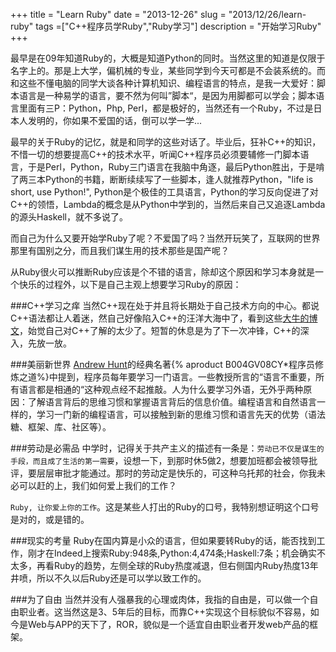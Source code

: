 +++
title = "Learn Ruby"
date = "2013-12-26"
slug = "2013/12/26/learn-ruby"
tags =["C++程序员学Ruby","Ruby学习"]
description = "开始学习Ruby"
+++

  最早是在09年知道Ruby的，大概是知道Python的同时。当然这里的知道是仅限于名字上的。那是上大学，偏机械的专业，某些同学到今天可都是不会装系统的。而和这些不懂电脑的同学大谈各种计算机知识、编程语言的特点，是我一大爱好：脚本语言是一种易学的语言，要不然为何叫”脚本“，是因为用脚都可以学会；脚本语言里面有三P：Python，Php, Perl，都是极好的，当然还有一个Ruby，不过是日本人发明的，你如果不爱国的话，倒可以学一学...

  最早的关于Ruby的记忆，就是和同学的这些对话了。毕业后，狂补C++的知识，不惜一切的想要提高C++的技术水平，听闻C++程序员必须要辅修一门脚本语言，于是Perl，Python，Ruby三门语言在我脑中角逐，最后Python胜出，于是啃了两三本Python的书籍，断断续续写了一些脚本，逢人就推荐Python，"life is short, use Python!", Python是个极佳的工具语言，Python的学习反向促进了对C++的领悟，Lambda的概念是从Python中学到的，当然后来自己又追逐Lambda的源头Haskell，就不多说了。

  而自己为什么又要开始学Ruby了呢？不爱国了吗？当然开玩笑了，互联网的世界那里有国别之分，而且我们谋生用的技术那些是国产呢？

  从Ruby很火可以推断Ruby应该是个不错的语言，除却这个原因和学习本身就是一个快乐的过程外，以下是自己主观上想要学习Ruby的原因：

###C++学习之痒
当然C++现在处于并且将长期处于自己技术方向的中心。都说C++语法都让人着迷，然自己好像陷入C++的汪洋大海中了，看到这些[大牛的博文][1]，始觉自己对C++了解的太少了。短暂的休息是为了下一次冲锋，C++的深入，先放一放。

###美丽新世界
[Andrew Hunt][2]的经典名著{% aproduct B004GV08CY*程序员修炼之道%}中提到，程序员每年要学习一门语言。一些教授所言的“语言不重要，所有语言都是相通的“这种观点经不起推敲。人为什么要学习外语，无外乎两种原因：了解语言背后的思维习惯和掌握语言背后的信息价值。编程语言和自然语言一样的，学习一门新的编程语言，可以接触到新的思维习惯和语言先天的优势（语法糖、框架、库、社区等）。

###劳动是必需品
中学时，记得关于共产主义的描述有一条是：`劳动已不仅是谋生的手段，而且成了生活的第一需要`，设想一下，到那时休5做2，想要加班都会被领导批评，要层层审批才能通过。那时的劳动定是快乐的，可这种乌托邦的社会，你我未必可以赶的上，我们如何爱上我们的工作？

`Ruby, 让你爱上你的工作`。这是某些人打出的Ruby的口号，我特别想证明这个口号是对的，或是错的。

###现实的考量
Ruby在国内算是小众的语言，但如果要转Ruby的话，能否找到工作，刚才在Indeed上搜索Ruby:948条,Python:4,474条;Haskell:7条；机会确实不太多，再看Ruby的趋势，左侧全球的Ruby热度减退，但右侧国内Ruby热度13年井喷，所以不久以后Ruby还是可以学以致工作的。

<script type="text/javascript" src="//www.google.com/trends/embed.js?hl=en-US&q=/m/06ff5&cmpt=q&content=1&cid=TIMESERIES_GRAPH_0&export=5&w=400&h=330"></script>

<script type="text/javascript" src="//www.google.com/trends/embed.js?hl=en-US&q=Ruby&geo=CN&cmpt=geo&content=1&cid=TIMESERIES_GRAPH_0&export=5&w=350&h=330"></script>
###为了自由
当然并没有人强暴我的心理或肉体，我指的自由是，可以做一个自由职业者。这当然这是3、5年后的目标，而靠C++实现这个目标貌似不容易，如今是Web与APP的天下了，ROR，貌似是一个适宜自由职业者开发web产品的框架。



[1]: /blog/2013/12/12/cpp-blogs/
[2]: http://en.wikipedia.org/wiki/Andy_Hunt_(author)
